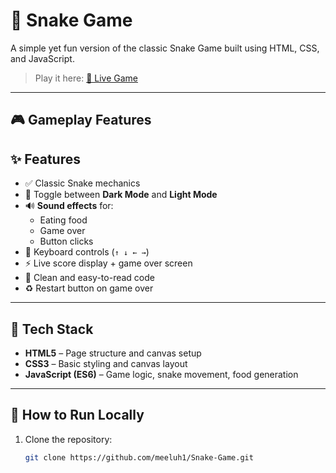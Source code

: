 # 🐍 Snake Game

A simple yet fun version of the classic Snake Game built using HTML, CSS, and JavaScript.

> Play it here: [🔗 Live Game](https://meeluh1.github.io/Snake-Game/)

---

## 🎮 Gameplay Features

## ✨ Features

- ✅ Classic Snake mechanics
- 🎨 Toggle between **Dark Mode** and **Light Mode**
- 🔊 **Sound effects** for:
  - Eating food
  - Game over
  - Button clicks
- 📱 Keyboard controls (`↑ ↓ ← →`)
- ⚡ Live score display + game over screen
- 🧠 Clean and easy-to-read code
- ♻️ Restart button on game over


---

## 🧠 Tech Stack

- **HTML5** – Page structure and canvas setup  
- **CSS3** – Basic styling and canvas layout  
- **JavaScript (ES6)** – Game logic, snake movement, food generation

---

## 🚀 How to Run Locally

1. Clone the repository:
   ```bash
   git clone https://github.com/meeluh1/Snake-Game.git
